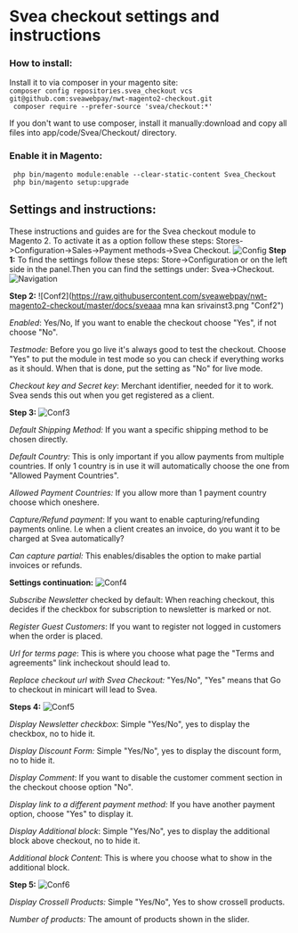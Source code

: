 # Svea checkout settings and instructions
### How to install:
Install it to via composer in your magento site:   
``composer config repositories.svea_checkout vcs git@github.com:sveawebpay/nwt-magento2-checkout.git``   
`` composer require --prefer-source 'svea/checkout:*'``   

If you don't want to use composer, install it manually:download and copy all files into app/code/Svea/Checkout/ directory.   
### Enable it in Magento:
` php bin/magento module:enable --clear-static-content Svea_Checkout`   
` php bin/magento setup:upgrade`
## Settings and instructions:
These instructions and guides are for the Svea checkout module to Magento 2.
To activate it as a option follow these steps:
Stores->Configuration->Sales->Payment methods->Svea Checkout.
![Config](https://raw.githubusercontent.com/sveawebpay/nwt-magento2-checkout/master/docs/sveainst1.png "Config")
**Step 1:**
To find the settings follow these steps: Store->Configuration or on the left side in the panel.Then you can find the settings under: Svea->Checkout.
![Navigation](https://raw.githubusercontent.com/sveawebpay/nwt-magento2-checkout/master/docs/sveainst2.png "Navigation")

**Step 2:**
![Conf2](https://raw.githubusercontent.com/sveawebpay/nwt-magento2-checkout/master/docs/sveaaa mna kan srivainst3.png "Conf2")

*Enabled*:  Yes/No, If you want to enable the checkout choose "Yes", if not choose "No".

*Testmode:*  Before you go live it's always good to test the checkout. Choose "Yes" to put the module in test mode so you can check if everything works as it should. When that is done, put the setting as "No" for live mode.

*Checkout key and Secret key*: Merchant identifier, needed for it to work. Svea sends this out when you get registered as a client.

**Step 3:**
![Conf3](https://raw.githubusercontent.com/sveawebpay/nwt-magento2-checkout/master/docs/sveainst4.png "Conf3")

*Default Shipping Method:* If you want a specific shipping method to be chosen directly. 

*Default Country:* This is only important if you allow payments from multiple countries. If only 1 country is in use it will automatically choose the one from "Allowed Payment Countries".

*Allowed Payment Countries:* If you allow more than 1 payment country choose which oneshere.

*Capture/Refund payment*: If you want to enable capturing/refunding payments online. I.e when a client creates an invoice, do you want it to be charged at Svea automatically?

*Can capture partial:* This enables/disables the option to make partial invoices or refunds.

**Settings continuation:**
![Conf4](https://raw.githubusercontent.com/sveawebpay/nwt-magento2-checkout/master/docs/sveainst5.png "Conf4")

*Subscribe Newsletter* checked by default: When reaching checkout, this decides if the checkbox for subscription to newsletter is marked or not.

*Register Guest Customers*: If you want to register not logged in customers when the order is placed.

*Url for terms page*: This is where you choose what page the "Terms and agreements" link incheckout should lead to.

*Replace checkout url with Svea Checkout:* "Yes/No", "Yes" means that Go to checkout in minicart will lead to Svea.

**Steps 4:**
![Conf5](https://raw.githubusercontent.com/sveawebpay/nwt-magento2-checkout/master/docs/sveainst6.png "Conf5")

*Display Newsletter checkbox*: Simple "Yes/No", yes to display the checkbox, no to hide it.

*Display Discount Form:* Simple "Yes/No", yes to display the discount form, no to hide it.

*Display Comment*: If you want to disable the customer comment section in the checkout choose option "No".

*Display link to a different payment method:* If you have another payment option, choose "Yes" to display it.

*Display Additional block*: Simple "Yes/No", yes to display the additional block above checkout, no to hide it.

*Additional block Content*: This is where you choose what to show in the additional block.

**Step 5:**
![Conf6](https://raw.githubusercontent.com/sveawebpay/nwt-magento2-checkout/master/docs/sveainst7.png "Conf6")

*Display Crossell Products:* Simple "Yes/No", Yes to show crossell products.

*Number of products:* The amount of products shown in the slider.


